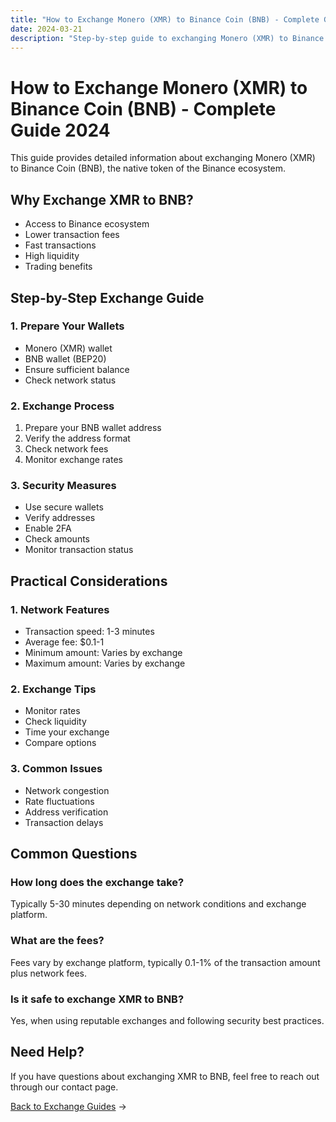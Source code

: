 ```yaml
---
title: "How to Exchange Monero (XMR) to Binance Coin (BNB) - Complete Guide 2024"
date: 2024-03-21
description: "Step-by-step guide to exchanging Monero (XMR) to Binance Coin (BNB). Learn about exchange methods, security measures, and best practices."
---
```


# How to Exchange Monero (XMR) to Binance Coin (BNB) - Complete Guide 2024

This guide provides detailed information about exchanging Monero (XMR) to Binance Coin (BNB), the native token of the Binance ecosystem.

## Why Exchange XMR to BNB?

-   Access to Binance ecosystem
-   Lower transaction fees
-   Fast transactions
-   High liquidity
-   Trading benefits

## Step-by-Step Exchange Guide

### 1. Prepare Your Wallets

-   Monero (XMR) wallet
-   BNB wallet (BEP20)
-   Ensure sufficient balance
-   Check network status

### 2. Exchange Process

1. Prepare your BNB wallet address
2. Verify the address format
3. Check network fees
4. Monitor exchange rates

### 3. Security Measures

-   Use secure wallets
-   Verify addresses
-   Enable 2FA
-   Check amounts
-   Monitor transaction status

## Practical Considerations

### 1. Network Features

-   Transaction speed: 1-3 minutes
-   Average fee: $0.1-1
-   Minimum amount: Varies by exchange
-   Maximum amount: Varies by exchange

### 2. Exchange Tips

-   Monitor rates
-   Check liquidity
-   Time your exchange
-   Compare options

### 3. Common Issues

-   Network congestion
-   Rate fluctuations
-   Address verification
-   Transaction delays

## Common Questions

### How long does the exchange take?

Typically 5-30 minutes depending on network conditions and exchange platform.

### What are the fees?

Fees vary by exchange platform, typically 0.1-1% of the transaction amount plus network fees.

### Is it safe to exchange XMR to BNB?

Yes, when using reputable exchanges and following security best practices.

## Need Help?

If you have questions about exchanging XMR to BNB, feel free to reach out through our contact page.

[Back to Exchange Guides](/exchanges/) →
